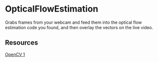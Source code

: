 # OpticalFlowEstimation
Grabs frames from your webcam and feed them into the optical flow estimation code you found, and then overlay the vectors on the live video.

## Resources
[OpenCV 1](https://stackoverflow.com/questions/33311153/python-extracting-and-saving-video-frames)
